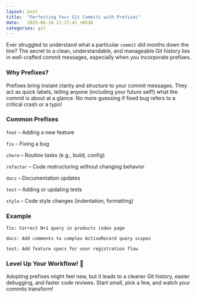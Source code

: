 ```yaml
---
layout: post
title:  "Perfecting Your Git Commits with Prefixes"
date:   2025-06-10 11:27:41 +0530
categories: git
---
```

Ever struggled to understand what a particular `commit` did months down the line? The secret to a clean, understandable, and manageable Git history lies in well-crafted commit messages, especially when you incorporate prefixes.

### Why Prefixes?
Prefixes bring instant clarity and structure to your commit messages. They act as quick labels, telling anyone (including your future self!) what the commit is about at a glance. No more guessing if fixed bug refers to a critical crash or a typo!

### Common Prefixes
`feat` – Adding a new feature

`fix` – Fixing a bug

`chore` – Routine tasks (e.g., build, config)

`refactor` – Code restructuring without changing behavior

`docs` – Documentation updates

`test` – Adding or updating tests

`style` – Code style changes (indentation, formatting)

### Example
`fix: Correct N+1 query in products index page`

`docs: Add comments to complex ActiveRecord query scopes`

`test: Add feature specs for user registration flow`

### Level Up Your Workflow! 🚀
Adopting prefixes might feel new, but it leads to a cleaner Git history, easier debugging, and faster code reviews. Start small, pick a few, and watch your commits transform!
